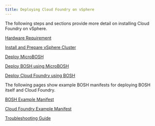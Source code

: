```yaml
---
title: Deploying Cloud Foundry on vSphere
---
```


The following steps and sections provide more detail on installing Cloud Foundry on vSphere.

[Hardware Requirement](hardware_spec.html)

[Install and Prepare vSphere Cluster](install-and-prepare-vsphere.html)

[Deploy MicroBOSH](deploying_micro_bosh.html)

[Deploy BOSH using MicroBOSH](deploying_bosh_with_micro_bosh.html)

[Deploy Cloud Foundry using BOSH](deploy_cf_vsphere.html)

The following pages show example BOSH manifests for deploying BOSH itself and Cloud Foundry.

[BOSH Example Manifest](bosh-example-manifest.html)

[Cloud Foundry Example Manifest](cloud-foundry-example-manifest.html)

[Troubleshooting Guide](troubleshooting_guide.html)
